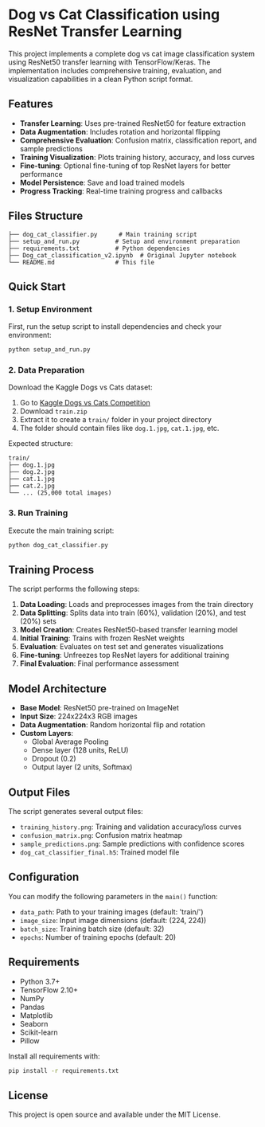 # Dog vs Cat Classification using ResNet Transfer Learning

This project implements a complete dog vs cat image classification system using ResNet50 transfer learning with TensorFlow/Keras. The implementation includes comprehensive training, evaluation, and visualization capabilities in a clean Python script format.

## Features

- **Transfer Learning**: Uses pre-trained ResNet50 for feature extraction
- **Data Augmentation**: Includes rotation and horizontal flipping
- **Comprehensive Evaluation**: Confusion matrix, classification report, and sample predictions
- **Training Visualization**: Plots training history, accuracy, and loss curves
- **Fine-tuning**: Optional fine-tuning of top ResNet layers for better performance
- **Model Persistence**: Save and load trained models
- **Progress Tracking**: Real-time training progress and callbacks

## Files Structure

```
├── dog_cat_classifier.py      # Main training script
├── setup_and_run.py          # Setup and environment preparation
├── requirements.txt          # Python dependencies
├── Dog_cat_classification_v2.ipynb  # Original Jupyter notebook
└── README.md                 # This file
```

## Quick Start

### 1. Setup Environment

First, run the setup script to install dependencies and check your environment:

```bash
python setup_and_run.py
```

### 2. Data Preparation

Download the Kaggle Dogs vs Cats dataset:
1. Go to [Kaggle Dogs vs Cats Competition](https://www.kaggle.com/c/dogs-vs-cats/data)
2. Download `train.zip`
3. Extract it to create a `train/` folder in your project directory
4. The folder should contain files like `dog.1.jpg`, `cat.1.jpg`, etc.

Expected structure:
```
train/
├── dog.1.jpg
├── dog.2.jpg
├── cat.1.jpg
├── cat.2.jpg
└── ... (25,000 total images)
```

### 3. Run Training

Execute the main training script:

```bash
python dog_cat_classifier.py
```

## Training Process

The script performs the following steps:

1. **Data Loading**: Loads and preprocesses images from the train directory
2. **Data Splitting**: Splits data into train (60%), validation (20%), and test (20%) sets
3. **Model Creation**: Creates ResNet50-based transfer learning model
4. **Initial Training**: Trains with frozen ResNet weights
5. **Evaluation**: Evaluates on test set and generates visualizations
6. **Fine-tuning**: Unfreezes top ResNet layers for additional training
7. **Final Evaluation**: Final performance assessment

## Model Architecture

- **Base Model**: ResNet50 pre-trained on ImageNet
- **Input Size**: 224x224x3 RGB images
- **Data Augmentation**: Random horizontal flip and rotation
- **Custom Layers**: 
  - Global Average Pooling
  - Dense layer (128 units, ReLU)
  - Dropout (0.2)
  - Output layer (2 units, Softmax)

## Output Files

The script generates several output files:

- `training_history.png`: Training and validation accuracy/loss curves
- `confusion_matrix.png`: Confusion matrix heatmap
- `sample_predictions.png`: Sample predictions with confidence scores
- `dog_cat_classifier_final.h5`: Trained model file

## Configuration

You can modify the following parameters in the `main()` function:

- `data_path`: Path to your training images (default: 'train/')
- `image_size`: Input image dimensions (default: (224, 224))
- `batch_size`: Training batch size (default: 32)
- `epochs`: Number of training epochs (default: 20)

## Requirements

- Python 3.7+
- TensorFlow 2.10+
- NumPy
- Pandas
- Matplotlib
- Seaborn
- Scikit-learn
- Pillow

Install all requirements with:
```bash
pip install -r requirements.txt
```

## License

This project is open source and available under the MIT License.

